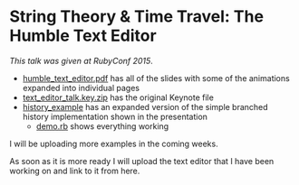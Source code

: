 # String Theory & Time Travel: The Humble Text Editor
*This talk was given at RubyConf 2015*.

- [humble\_text\_editor.pdf](humble\_text\_editor.pdf) has all of the slides with some of the animations expanded into individual pages
- [text\_editor\_talk.key.zip](text\_editor\_talk.key.zip) has the original Keynote file
- [history\_example](history\_example) has an expanded version of the simple branched history implementation shown in the presentation
  - [demo.rb](history\_example/demo.rb) shows everything working

I will be uploading more examples in the coming weeks.

As soon as it is more ready I will upload the text editor that I have been working on and link to it from here.
